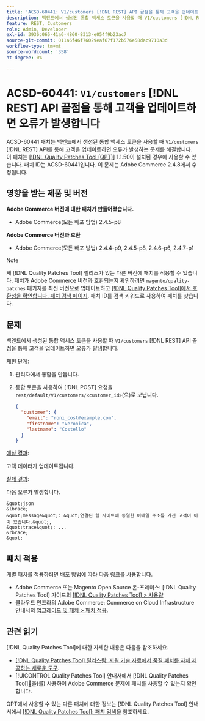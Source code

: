 ```yaml
---
title: 'ACSD-60441: V1/customers [!DNL REST] API 끝점을 통해 고객을 업데이트하면 오류가 발생합니다'
description: 백엔드에서 생성된 통합 액세스 토큰을 사용할 때 V1/customers [!DNL REST] API를 통해 고객을 업데이트하면 오류가 발생하는 Adobe Commerce 문제를 해결하려면 ACSD-60441 패치를 적용합니다.
feature: REST, Customers
role: Admin, Developer
exl-id: 3936c065-41a6-4860-8313-e054f9b23ac7
source-git-commit: 011a6f46f76029eaf67f172b576e58dac9710a3d
workflow-type: tm+mt
source-wordcount: '358'
ht-degree: 0%

---
```


# ACSD-60441: `V1/customers` [!DNL REST] API 끝점을 통해 고객을 업데이트하면 오류가 발생합니다

ACSD-60441 패치는 백엔드에서 생성된 통합 액세스 토큰을 사용할 때 `V1/customers` [!DNL REST] API를 통해 고객을 업데이트하면 오류가 발생하는 문제를 해결합니다. 이 패치는 [[!DNL Quality Patches Tool (QPT)]](https://experienceleague.adobe.com/en/docs/commerce-operations/tools/quality-patches-tool/quality-patches-tool-to-self-serve-quality-patches) 1.1.50이 설치된 경우에 사용할 수 있습니다. 패치 ID는 ACSD-60441입니다. 이 문제는 Adobe Commerce 2.4.8에서 수정됩니다.

## 영향을 받는 제품 및 버전

**Adobe Commerce 버전에 대한 패치가 만들어졌습니다.**

* Adobe Commerce(모든 배포 방법) 2.4.5-p8

**Adobe Commerce 버전과 호환**

* Adobe Commerce(모든 배포 방법) 2.4.4-p9, 2.4.5-p8, 2.4.6-p6, 2.4.7-p1

>[!NOTE]
>
>새 [!DNL Quality Patches Tool] 릴리스가 있는 다른 버전에 패치를 적용할 수 있습니다. 패치가 Adobe Commerce 버전과 호환되는지 확인하려면 `magento/quality-patches` 패키지를 최신 버전으로 업데이트하고 [[!DNL Quality Patches Tool]에서 호환성을 확인합니다. 패치 검색 페이지](https://experienceleague.adobe.com/tools/commerce-quality-patches/index.html). 패치 ID를 검색 키워드로 사용하여 패치를 찾습니다.

## 문제

백엔드에서 생성된 통합 액세스 토큰을 사용할 때 `V1/customers` [!DNL REST] API 끝점을 통해 고객을 업데이트하면 오류가 발생합니다.

<u>재현 단계</u>:

1. 관리자에서 통합을 만듭니다.
1. 통합 토큰을 사용하여 [!DNL POST] 요청을 `rest/default/V1/customers/<customer_id>`(으)로 보냅니다.

   ```json
   {
     "customer": {
       "email": "roni_cost@example.com",
       "firstname": "Veronica",
       "lastname": "Costello"
     }
   }
   ```

<u>예상 결과</u>:

고객 데이터가 업데이트됩니다.

<u>실제 결과</u>:

다음 오류가 발생합니다.

    &quot;json
    &lbrace;
    &quot;message&quot;: &quot;연결된 웹 사이트에 동일한 이메일 주소를 가진 고객이 이미 있습니다.&quot;,
    &quot;trace&quot;: ...
    &rbrace;
    &quot;

## 패치 적용

개별 패치를 적용하려면 배포 방법에 따라 다음 링크를 사용합니다.

* Adobe Commerce 또는 Magento Open Source 온-프레미스: [!DNL Quality Patches Tool] 가이드의 [[!DNL Quality Patches Tool] > 사용량](/help/tools/quality-patches-tool/usage.md)
* 클라우드 인프라의 Adobe Commerce: Commerce on Cloud Infrastructure 안내서의 [업그레이드 및 패치 > 패치 적용](https://experienceleague.adobe.com/docs/commerce-cloud-service/user-guide/develop/upgrade/apply-patches.html).

## 관련 읽기

[!DNL Quality Patches Tool]에 대한 자세한 내용은 다음을 참조하세요.

* [[!DNL Quality Patches Tool] 릴리스됨: 지원 기술 자료에서 품질 패치를 자체 제공하는 새로운 도구](https://experienceleague.adobe.com/en/docs/commerce-operations/tools/quality-patches-tool/quality-patches-tool-to-self-serve-quality-patches).
* [!UICONTROL Quality Patches Tool] 안내서에서  [!DNL Quality Patches Tool][&#128279;](/help/tools/quality-patches-tool/patches-available-in-qpt/check-patch-for-magento-issue-with-magento-quality-patches.md)을(를) 사용하여 Adobe Commerce 문제에 패치를 사용할 수 있는지 확인합니다.


QPT에서 사용할 수 있는 다른 패치에 대한 정보는 [!DNL Quality Patches Tool] 안내서에서 [[!DNL Quality Patches Tool]: 패치 검색](https://experienceleague.adobe.com/tools/commerce-quality-patches/index.html)을 참조하세요.
